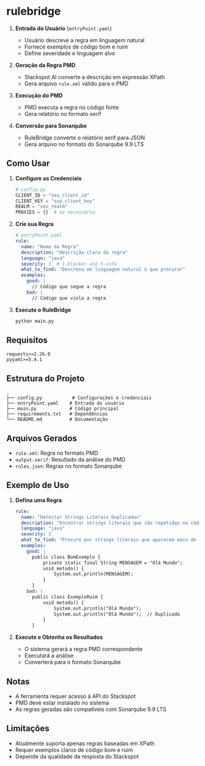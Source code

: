 # rulebridge

1. **Entrada do Usuário** (`entryPoint.yaml`)
   - Usuário descreve a regra em linguagem natural
   - Fornece exemplos de código bom e ruim
   - Define severidade e linguagem alvo

2. **Geração da Regra PMD**
   - Stackspot AI converte a descrição em expressão XPath
   - Gera arquivo `rule.xml` válido para o PMD

3. **Execução do PMD**
   - PMD executa a regra no código fonte
   - Gera relatório no formato serif

4. **Conversão para Sonarqube**
   - RuleBridge converte o relatório serif para JSON
   - Gera arquivo no formato do Sonarqube 9.9 LTS

## Como Usar

1. **Configure as Credenciais**
   ```python
   # config.py
   CLIENT_ID = "seu_client_id"
   CLIENT_KEY = "sua_client_key"
   REALM = "seu_realm"
   PROXIES = {}  # se necessário
   ```

2. **Crie sua Regra**
   ```yaml
   # entryPoint.yaml
   rule:
     name: "Nome da Regra"
     description: "Descrição clara da regra"
     language: "java"
     severity: 3  # 1-blocker até 5-info
     what_to_find: "Descreva em linguagem natural o que procurar"
     examples:
       good: |
         // Código que segue a regra
       bad: |
         // Código que viola a regra
   ```

3. **Execute o RuleBridge**
   ```bash
   python main.py
   ```

## Requisitos

```
requests>=2.26.0
pyyaml>=5.4.1
```

## Estrutura do Projeto

```
.
├── config.py           # Configurações e credenciais
├── entryPoint.yaml    # Entrada do usuário
├── main.py            # Código principal
├── requirements.txt   # Dependências
└── README.md          # Documentação
```

## Arquivos Gerados

- `rule.xml`: Regra no formato PMD
- `output.serif`: Resultado da análise do PMD
- `rules.json`: Regras no formato Sonarqube

## Exemplo de Uso

1. **Defina uma Regra**
   ```yaml
   rule:
     name: "Detectar Strings Literais Duplicadas"
     description: "Encontrar strings literais que são repetidas no código"
     language: "java"
     severity: 3
     what_to_find: "Procure por strings literais que aparecem mais de uma vez no código"
     examples:
       good: |
         public class BomExemplo {
             private static final String MENSAGEM = "Olá Mundo";
             void metodo() {
                 System.out.println(MENSAGEM);
             }
         }
       bad: |
         public class ExemploRuim {
             void metodo() {
                 System.out.println("Olá Mundo");
                 System.out.println("Olá Mundo");  // Duplicado
             }
         }
   ```

2. **Execute e Obtenha os Resultados**
   - O sistema gerará a regra PMD correspondente
   - Executará a análise
   - Converterá para o formato Sonarqube

## Notas

- A ferramenta requer acesso à API do Stackspot
- PMD deve estar instalado no sistema
- As regras geradas são compatíveis com Sonarqube 9.9 LTS

## Limitações

- Atualmente suporta apenas regras baseadas em XPath
- Requer exemplos claros de código bom e ruim
- Depende da qualidade da resposta do Stackspot
